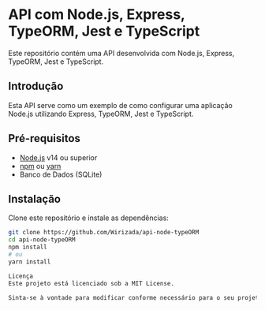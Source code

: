 # API com Node.js, Express, TypeORM, Jest e TypeScript

Este repositório contém uma API desenvolvida com Node.js, Express, TypeORM, Jest e TypeScript.

## Introdução

Esta API serve como um exemplo de como configurar uma aplicação Node.js utilizando Express, TypeORM, Jest e TypeScript.

## Pré-requisitos

- [Node.js](https://nodejs.org/) v14 ou superior
- [npm](https://www.npmjs.com/) ou [yarn](https://yarnpkg.com/)
- Banco de Dados (SQLite) 

## Instalação

Clone este repositório e instale as dependências:

```bash
git clone https://github.com/Wirizada/api-node-typeORM
cd api-node-typeORM
npm install
# ou
yarn install

Licença
Este projeto está licenciado sob a MIT License.

Sinta-se à vontade para modificar conforme necessário para o seu projeto específico.
